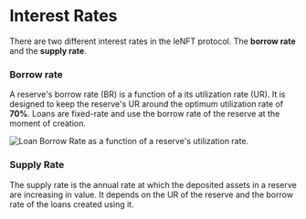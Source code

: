 # Interest Rates

There are two different interest rates in the leNFT protocol. The **borrow rate** and the **supply rate**.

### Borrow rate

A reserve's borrow rate (BR) is a function of a its utilization rate (UR). It is designed to keep the reserve's UR around the optimum utilization rate of **70%**. Loans are fixed-rate and use the borrow rate of the reserve at the moment of creation.

![Loan Borrow Rate as a function of a reserve's utilization rate.](../.gitbook/assets/interest\_rate.png)

### Supply Rate

The supply rate is the annual rate at which the deposited assets in a reserve are increasing in value. It depends on the UR of the reserve and the borrow rate of the loans created using it.

